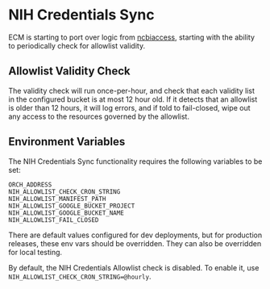 # NIH Credentials Sync

ECM is starting to port over logic from [ncbiaccess](https://github.com/broadinstitute/ncbiaccess), starting with the ability to periodically check for allowlist validity.

## Allowlist Validity Check
The validity check will run once-per-hour, and check that each validity list in the configured bucket is at most 12 hour old.
If it detects that an allowlist is older than 12 hours, it will log errors, and if told to fail-closed, wipe out any access to the resources governed by the allowlist.

## Environment Variables
The NIH Credentials Sync functionality requires the following variables to be set:
```text
ORCH_ADDRESS
NIH_ALLOWLIST_CHECK_CRON_STRING
NIH_ALLOWLIST_MANIFEST_PATH
NIH_ALLOWLIST_GOOGLE_BUCKET_PROJECT
NIH_ALLOWLIST_GOOGLE_BUCKET_NAME
NIH_ALLOWLIST_FAIL_CLOSED
```
There are default values configured for dev deployments, but for production releases, these env vars should be overridden. 
They can also be overridden for local testing.

By default, the NIH Credentials Allowlist check is disabled. To enable it, use `NIH_ALLOWLIST_CHECK_CRON_STRING=@hourly`.